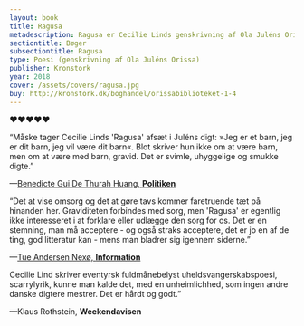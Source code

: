 ```yaml
---
layout: book
title: Ragusa
metadescription: Ragusa er Cecilie Linds genskrivning af Ola Juléns Orissa, udgivet på Kronstork i 2018
sectiontitle: Bøger
subsectiontitle: Ragusa
type: Poesi (genskrivning af Ola Juléns Orissa)
publisher: Kronstork
year: 2018
cover: /assets/covers/ragusa.jpg
buy: http://kronstork.dk/boghandel/orissabiblioteket-1-4
---
```


<p class="red">&hearts;&hearts;&hearts;&hearts;&hearts;</p>
“Måske tager Cecilie Linds 'Ragusa' afsæt i Juléns digt: »Jeg er et barn, jeg er dit barn, jeg vil være dit barn«. Blot skriver hun ikke om at være barn, men om at være med barn, gravid. Det er svimle, uhyggelige og smukke digte.”


<p class="review-attribution">—<a class="review-link" href="https://politiken.dk/kultur/boger/boganmeldelser/skonlitteratur_boger/art6321150/Fire-danske-digtere-genskriver-svenske-Ola-Juléns-kultklassiker-Orissa" target="_blank" rel="noopener noreferrer">Benedicte Gui De Thurah Huang, <b>Politiken</b></a></p>

“Det at vise omsorg og det at gøre tavs kommer faretruende tæt på hinanden her. Graviditeten forbindes med sorg, men 'Ragusa' er egentlig ikke interesseret i at forklare eller udlægge den sorg for os. Det er en stemning, man må acceptere - og også straks acceptere, det er jo en af de ting, god litteratur kan - mens man bladrer sig igennem siderne.”


<p class="review-attribution">—<a class="review-link" href="https://www.information.dk/kultur/anmeldelse/2018/01/orissa-biblioteket-formeksperiment-paa-allerbedste-maade" target="_blank" rel="noopener noreferrer">Tue Andersen Nexø, <b>Information</b></a></p>

Cecilie Lind skriver eventyrsk fuldmånebelyst uheldsvangerskabspoesi, scarrylyrik, kunne man kalde det, med en unheimlichhed, som ingen andre danske digtere mestrer. Det er hårdt og godt.”

<p class="review-attribution">—Klaus Rothstein, <b>Weekendavisen</b></p>